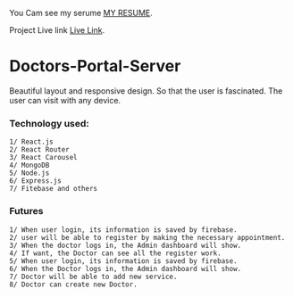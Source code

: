 You Cam see my serume [MY RESUME](https://drive.google.com/file/d/1KvYseegKgUbaGaDG36qjWYpQdZEv4pCO/view?fbclid=IwAR05qlmgWsKXthGMnT_LjcCJFNXm6X6wTDPwSP9kWW6hIR8VvqEWaX2aJh4).

Project Live link [Live Link](https://doctors-protal.web.app/).

# Doctors-Portal-Server
  Beautiful layout and responsive design. So that the user is fascinated. The user can
  visit with any device.
  
### Technology used:
    1/ React.js
    2/ React Router
    3/ React Carousel
    4/ MongoDB
    5/ Node.js
    6/ Express.js
    7/ Fitebase and others 
    
### Futures
    1/ When user login, its information is saved by firebase.
    2/ user will be able to register by making the necessary appointment.
    3/ When the doctor logs in, the Admin dashboard will show.
    4/ If want, the Doctor can see all the register work.
    5/ When user login, its information is saved by firebase.
    6/ When the Doctor logs in, the Admin dashboard will show.
    7/ Doctor will be able to add new service.
    8/ Doctor can create new Doctor.    

  
